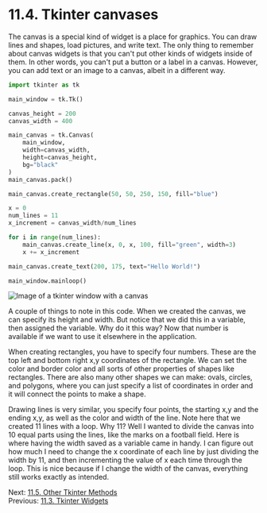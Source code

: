 # 11.4. Tkinter canvases

The canvas is a special kind of widget is a place for graphics. You can draw lines and shapes, load pictures, and write
text. The only thing to remember about canvas widgets is that you can't put other kinds of widgets inside of them. In
other words, you can't put a button or a label in a canvas. However, you can add text or an image to a canvas, albeit in
a different way.

```python
import tkinter as tk

main_window = tk.Tk()

canvas_height = 200
canvas_width = 400

main_canvas = tk.Canvas(
	main_window,
	width=canvas_width,
	height=canvas_height,
	bg="black"
)
main_canvas.pack()

main_canvas.create_rectangle(50, 50, 250, 150, fill="blue")

x = 0
num_lines = 11
x_increment = canvas_width/num_lines

for i in range(num_lines):
	main_canvas.create_line(x, 0, x, 100, fill="green", width=3)
	x += x_increment

main_canvas.create_text(200, 175, text="Hello World!")

main_window.mainloop()
```

![Image of a tkinter window with a canvas](../images/tkinter11.png)

A couple of things to note in this code. When we created the canvas, we can specify its height and width. But notice
that we did this in a variable, then assigned the variable. Why do it this way? Now that number is available if we want
to use it elsewhere in the application.

When creating rectangles, you have to specify four numbers. These are the top left and bottom right x,y coordinates of
the rectangle. We can set the color and border color and all sorts of other properties of shapes like rectangles. There
are also many other shapes we can make: ovals, circles, and polygons, where you can just specify a list of coordinates
in order and it will connect the points to make a shape.

Drawing lines is very similar, you specify four points, the starting x,y and the ending x,y, as well as the color and
width of the line. Note here that we created 11 lines with a loop. Why 11? Well I wanted to divide the canvas into 10
equal parts using the lines, like the marks on a football field. Here is where having the width saved as a variable came
in handy. I can figure out how much I need to change the x coordinate of each line by just dividing the width by 11, and
then incrementing the value of x each time through the loop. This is nice because if I change the width of the canvas,
everything still works exactly as intended.

Next: [11.5. Other Tkinter Methods](11.5.%20Other%20Tkinter%20Methods.md)<br>
Previous: [11.3. Tkinter Widgets](11.3.%20Tkinter%20Widgets.md)
